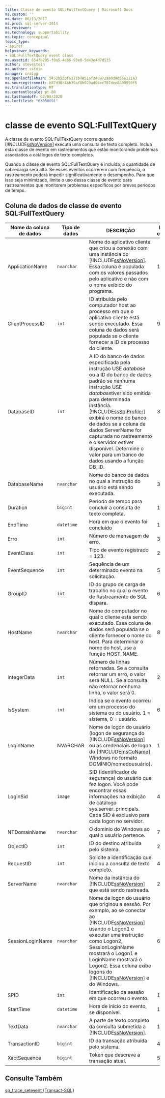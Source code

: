 ```yaml
---
title: Classe de evento SQL:FullTextQuery | Microsoft Docs
ms.custom: ''
ms.date: 06/13/2017
ms.prod: sql-server-2014
ms.reviewer: ''
ms.technology: supportability
ms.topic: conceptual
topic_type:
- apiref
helpviewer_keywords:
- SQL:FullTextQuery event class
ms.assetid: 654fb295-f0a5-4d66-93e0-5d43e4d7d535
author: stevestein
ms.author: sstein
manager: craigg
ms.openlocfilehash: 5452b53bf6171b7e516f246972aa0d9d56e321a3
ms.sourcegitcommit: b87d36c46b39af8b929ad94ec707dee8800950f5
ms.translationtype: MT
ms.contentlocale: pt-BR
ms.lasthandoff: 02/08/2020
ms.locfileid: "63050691"
---
```

# <a name="sqlfulltextquery-event-class"></a>classe de evento SQL:FullTextQuery
  A classe de evento SQL:FullTextQuery ocorre quando [!INCLUDE[ssNoVersion](../../includes/ssnoversion-md.md)] executa uma consulta de texto completo. Inclua esta classe de evento em rastreamentos que estão monitorando problemas associados a catálogos de texto completos.  
  
 Quando a classe de evento SQL:FullTextQuery é incluída, a quantidade de sobrecarga será alta. Se esses eventos ocorrerem com frequência, o rastreamento poderá impedir significativamente o desempenho. Para que isso seja minimizado, limite o uso dessa classe de evento para rastreamentos que monitorem problemas específicos por breves períodos de tempo.  
  
## <a name="sqlfulltextquery-event-class-data-columns"></a>Coluna de dados de classe de evento SQL:FullTextQuery  
  
|Nome da coluna de dados|Tipo de dados|DESCRIÇÃO|ID da coluna|Filtrável|  
|----------------------|---------------|-----------------|---------------|----------------|  
|ApplicationName|`nvarchar`|Nome do aplicativo cliente que criou a conexão com uma instância do [!INCLUDE[ssNoVersion](../../includes/ssnoversion-md.md)]. Essa coluna é populada com os valores passados pelo aplicativo e não com o nome exibido do programa.|10|Sim|  
|ClientProcessID|`int`|ID atribuída pelo computador host ao processo em que o aplicativo cliente está sendo executado. Essa coluna de dados será populada se o cliente fornecer a ID de processo do cliente.|9|Sim|  
|DatabaseID|`int`|A ID do banco de dados especificada pela instrução USE *database* ou a ID do banco de dados padrão se nenhuma instrução USE *database*tiver sido emitida para determinada instância. [!INCLUDE[ssSqlProfiler](../../includes/sssqlprofiler-md.md)] exibirá o nome do banco de dados se a coluna de dados ServerName for capturada no rastreamento e o servidor estiver disponível. Determine o valor para um banco de dados usando a função DB_ID.|3|Sim|  
|DatabaseName|`nvarchar`|Nome do banco de dados no qual a instrução do usuário está sendo executada.|35|Sim|  
|Duration|`bigint`|Período de tempo para concluir a consulta de texto completa.|13|Não|  
|EndTime|`datetime`|Hora em que o evento foi concluído|15|Sim|  
|Erro|`int`|Número de mensagem de erro.|31|Sim|  
|EventClass|`int`|Tipo de evento registrado = 123.|27|Não|  
|EventSequence|`int`|Sequência de um determinado evento na solicitação.|51|Não|  
|GroupID|`int`|ID do grupo de carga de trabalho no qual o evento de Rastreamento do SQL dispara.|66|Sim|  
|HostName|`nvarchar`|Nome do computador no qual o cliente está sendo executado. Essa coluna de dados será populada se o cliente fornecer o nome do host. Para determinar o nome do host, use a função HOST_NAME.|8|Sim|  
|IntegerData|`int`|Número de linhas retornadas. Se a consulta retornar um erro, o valor será NULL. Se a consulta não retornar nenhuma linha, o valor será 0.|25|Sim|  
|IsSystem|`int`|Indica se o evento ocorreu em um processo do sistema ou do usuário. 1 = sistema, 0 = usuário.|60|Sim|  
|LoginName|NVARCHAR|Nome de logon do usuário (logon de segurança do [!INCLUDE[ssNoVersion](../../includes/ssnoversion-md.md)] ou as credenciais de logon do [!INCLUDE[msCoName](../../includes/msconame-md.md)] Windows no formato DOMÍNIO/nomedousuário).|11|Sim|  
|LoginSid|`image`|SID (identificador de segurança) do usuário que fez logon. Você pode encontrar essas informações na exibição de catálogo sys.server_principals. Cada SID é exclusivo para cada logon no servidor.|41|Sim|  
|NTDomainName|`nvarchar`|O domínio do Windows ao qual o usuário pertence.|7|Sim|  
|ObjectID|`int`|ID do destino atribuída pelo sistema.|22|Sim|  
|RequestID|`int`|Solicite a identificação que iniciou a consulta de texto completo.|49|Sim|  
|ServerName|`nvarchar`|Nome da instância do [!INCLUDE[ssNoVersion](../../includes/ssnoversion-md.md)] que está sendo rastreada.|26|Não|  
|SessionLoginName|`nvarchar`|Nome de logon do usuário que originou a sessão. Por exemplo, ao se conectar ao [!INCLUDE[ssNoVersion](../../includes/ssnoversion-md.md)] usando o Logon1 e executar uma instrução como Logon2, SessionLoginName mostrará o Logon1 e LoginName mostrará o Logon2. Essa coluna exibe logons do [!INCLUDE[ssNoVersion](../../includes/ssnoversion-md.md)] e do Windows.|64|Sim|  
|SPID|`int`|Identificação da sessão em que ocorreu o evento.|12|Sim|  
|StartTime|`datetime`|Hora de início do evento, se disponível.|14|Sim|  
|TextData|`nvarchar`|A parte de texto completo da consulta submetida a [!INCLUDE[ssNoVersion](../../includes/ssnoversion-md.md)].|1|Não|  
|TransactionID|`bigint`|ID da transação atribuída pelo sistema.|4|Sim|  
|XactSequence|`bigint`|Token que descreve a transação atual.|50|Sim|  
  
## <a name="see-also"></a>Consulte Também  
 [sp_trace_setevent &#40;Transact-SQL&#41;](/sql/relational-databases/system-stored-procedures/sp-trace-setevent-transact-sql)  
  
  
